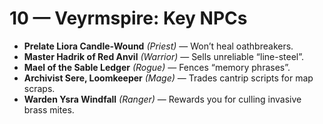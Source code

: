 # 10 — Veyrmspire: Key NPCs

- **Prelate Liora Candle-Wound** *(Priest)* — Won’t heal oathbreakers.
- **Master Hadrik of Red Anvil** *(Warrior)* — Sells unreliable “line-steel”.
- **Mael of the Sable Ledger** *(Rogue)* — Fences “memory phrases”.
- **Archivist Sere, Loomkeeper** *(Mage)* — Trades cantrip scripts for map scraps.
- **Warden Ysra Windfall** *(Ranger)* — Rewards you for culling invasive brass mites.
